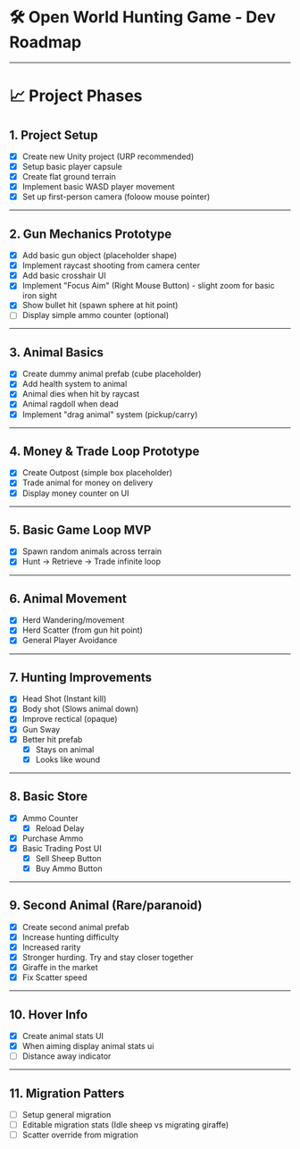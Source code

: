 # 🛠️ Open World Hunting Game - Dev Roadmap
---

# 📈 Project Phases

## 1. Project Setup
- [x] Create new Unity project (URP recommended)
- [x] Setup basic player capsule
- [x] Create flat ground terrain
- [x] Implement basic WASD player movement
- [x] Set up first-person camera (foloow mouse pointer)

---

## 2. Gun Mechanics Prototype
- [x] Add basic gun object (placeholder shape)
- [x] Implement raycast shooting from camera center
- [x] Add basic crosshair UI
- [x] Implement "Focus Aim" (Right Mouse Button) - slight zoom for basic iron sight
- [x] Show bullet hit (spawn sphere at hit point)
- [ ] Display simple ammo counter (optional)

---

## 3. Animal Basics
- [x] Create dummy animal prefab (cube placeholder)
- [x] Add health system to animal
- [x] Animal dies when hit by raycast
- [x] Animal ragdoll when dead
- [x] Implement "drag animal" system (pickup/carry)

---

## 4. Money & Trade Loop Prototype
- [x] Create Outpost (simple box placeholder)
- [x] Trade animal for money on delivery
- [x] Display money counter on UI

---

## 5. Basic Game Loop MVP
- [x] Spawn random animals across terrain
- [x] Hunt → Retrieve → Trade infinite loop

---

## 6. Animal Movement
- [x] Herd Wandering/movement
- [x] Herd Scatter (from gun hit point)
- [x] General Player Avoidance

---

## 7. Hunting Improvements
- [x] Head Shot (Instant kill)
- [x] Body shot (Slows animal down)
- [x] Improve rectical (opaque)
- [x] Gun Sway
- [x] Better hit prefab
  - [x] Stays on animal
  - [x] Looks like wound
     
---
## 8. Basic Store
- [x] Ammo Counter
  - [x] Reload Delay
- [x] Purchase Ammo
- [x] Basic Trading Post UI
  - [x] Sell Sheep Button
  - [x] Buy Ammo Button 

---
## 9. Second Animal (Rare/paranoid)
- [x] Create second animal prefab
- [x] Increase hunting difficulty
- [x] Increased rarity
- [x] Stronger hurding. Try and stay closer together
- [x] Giraffe in the market
- [x] Fix Scatter speed

---
## 10. Hover Info
- [x] Create animal stats UI
- [x] When aiming display animal stats ui
- [ ] Distance away indicator

--- 
## 11. Migration Patters
- [ ] Setup general migration
- [ ] Editable migration stats (Idle sheep vs migrating giraffe)
- [ ] Scatter override from migration
